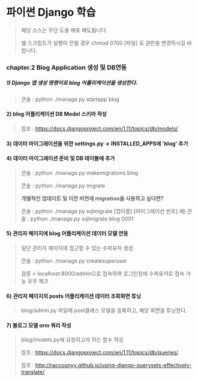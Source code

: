 # 파이썬 Django 학습
> 해당 소스는 무단 도용 배포 해도됩니다.
>
> 쉘 스크립트가 실행이 안될 경우 chmod 0700 [파일] 로 권한을 변경하시길 바랍니다.

### chapter.2 Blog Application 생성 및 DB연동
##### 1) Django 앱 생성 명령어로 blog 어플리케이션을 생성한다.
> 콘솔 :  python ./manage.py startapp blog
#### 2) blog 어플리케이션 DB Model 스키마 작성
> 참조 : https://docs.djangoproject.com/en/1.11/topics/db/models/
#### 3) 데이터 마이그래이션을 위한 settings.py -> INSTALLED_APPS에 'blog' 추가
#### 4) 데이터 마이그래이션 준비 및 DB 테이블에 추가
> 콘솔 :  python ./manage.py makemigrations blog
>
> 콘솔 :  python ./manage.py migrate
> 
> **개별적인 업데이트 및 이전 버전에 migration을 사용하고 싶다면?**
>
> 콘솔 : python ./manage.py sqlmigrate [앱이름] [마이그레이션 번호]
> 예) 콘솔 :  python ./manage.py sqlmigrate blog 0001
#### 5) 관리자 페이지에 blog 어플리케이션 데이터 모델 연동
> 일단 관리자 페이지에 접근할 수 있는 수퍼유저 생성
>
> 콘솔 : python ./manage.py createsuperuser
>
> 검증 = localhost:8000/admin으로 접속하여 로그인창에 수퍼유저로 접속 가능 유무 체크
#### 6) 관리자 페이지의 posts 어플리케이션 데이터 조회화면 튜닝
> blog/admin.py 파일에 post클래스 모델을 등록하고, 해당 화면을 튜닝한다.
#### 7) 블로그 모델 orm 쿼리 작성
> blog/models.py에 요청하고자 하는 함수 작성
>
> 참조 : https://docs.djangoproject.com/en/1.11/topics/db/queries/
>
> 참조 : http://raccoonyy.github.io/using-django-querysets-effectively-translate/